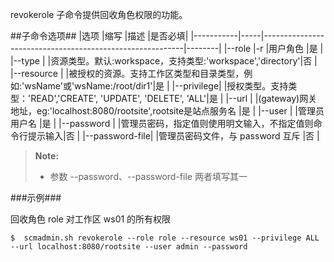 revokerole 子命令提供回收角色权限的功能。

##子命令选项##
|选项       |缩写 |描述                                                      |是否必填|
|-----------|-----|----------------------------------------------------------|--------|
|--role     |-r   |用户角色                                                  |是      |
|--type     |     |资源类型。默认:workspace，支持类型:'workspace','directory'|否      |
|--resource |     |被授权的资源。支持工作区类型和目录类型，例如:'wsName'或'wsName:/root/dir1'|是      |
|--privilege|     |授权类型。支持类型：'READ','CREATE', 'UPDATE', 'DELETE', 'ALL'|是      |
|--url      |     |(gateway)网关地址，eg:'localhost:8080/rootsite',rootsite是站点服务名 |是      |
|--user     |     |管理员用户名                                              |是      |
|--password |     |管理员密码，指定值则使用明文输入，不指定值则命令行提示输入|否      |
|--password-file| |管理员密码文件，与 password 互斥                          |否      |

>  **Note:**
>
>  * 参数 --password、--password-file 两者填写其一

###示例###

回收角色 role 对工作区 ws01 的所有权限

   ```lang-javascript
   $  scmadmin.sh revokerole --role role --resource ws01 --privilege ALL --url localhost:8080/rootsite --user admin --password
   ```